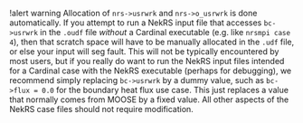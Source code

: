 !alert warning
Allocation of `nrs->usrwrk` and `nrs->o_usrwrk` is done automatically.
If you attempt to run a NekRS input file that accesses `bc->usrwrk` in the
`.oudf` file *without* a Cardinal executable (e.g. like
`nrsmpi case 4`), then that scratch space will have to be manually allocated in
the `.udf` file, or else your input will seg fault. This will not be typically
encountered by most users, but if you really do want to run the NekRS input files
intended for a Cardinal case with the NekRS executable (perhaps for debugging),
we recommend simply replacing `bc->usrwrk` by a dummy value, such as `bc->flux = 0.0`
for the boundary heat flux use case. This just replaces a value that normally comes from MOOSE by a fixed
value. All other aspects of the NekRS case files should not require modification.
